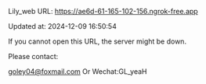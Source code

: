 Lily_web URL: https://ae6d-61-165-102-156.ngrok-free.app

Updated at: 2024-12-09 16:50:54

If you cannot open this URL, the server might be down.

Please contact: 

goley04@foxmail.com Or Wechat:GL_yeaH